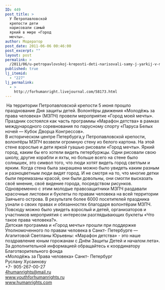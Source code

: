 ```yaml
---
ID: 449
post_title: >
  У Петропавловской
  крепости дети
  нарисовали самый
  яркий в мире «Город
  мечты».
author: Модератор
post_date: 2011-06-06 00:46:00
post_excerpt: ""
layout: post
permalink: >
  /2011/06/u-petropavlovskoj-kreposti-deti-narisovali-samy-j-yarkij-v-mire-gorod-mechty.html
published: true
lj_itemid:
  - "227"
lj_permalink:
  - >
    http://forhumanright.livejournal.com/58173.html
---
```

<img alt="" src="http://cs5338.vk.com/u132145096/132409092/y_b10c5bbc.jpg" />&nbsp;На территории Петропавловской крепости 5 июня прошло празднование Дня защиты детей. Волонтёры движения &laquo;Молодёжь за права человека&raquo; (МЗПЧ) провели мероприятие &laquo;Город моей мечты&raquo;. Праздник состоялся как часть программы &laquo;Марафон детства&raquo; в рамках международного соревнования по парусному спорту &laquo;Паруса Белых ночей &mdash; Кубок Дворца Конгрессов&raquo;.<br />В историческом центре Петербурга,у Петропавловской крепости, волонтёры МЗПЧ возвели огромную стену из белого картона. На этой стене взрослые и дети яркой гуашью рисовали &laquo;Город мечты&raquo;. Яркий город, каким бы его хотели видеть петербуржцы. Одни рисовали свою школу, другие корабли и яхты, но больше всего на стене было солнышек, это символ того, что люди хотят видеть город светлым и ярким. Когда стена была закрашена можно было увидеть каким разным и разноцветным люди видят город. И не смотря на то, что многие детки были перемазаны красой, они были довольны, они смогли высказать своё мнение, своё видение города, посредством рисунков.<br />Одновременно с этим молодые правозащитники МЗПЧ раздавали красочные листовки и буклеты по правам человека на всей территории Заячьего острова. В результате более 6000 посетителей праздника узнали о своих правах и обязанностях благодаря волонтёрам МЗПЧ. Повсюду можно было увидеть взрослый и детей, организаторов и участников мероприятия с интересом разглядывающих буклеты &laquo;Что такое права человека?&raquo;.<br />Детская программа и &laquo;Город мечты&raquo; прошли при поддержке Уполномоченного по правам человека в Санкт- Петербурге &mdash; Агапитовой Светланы Юрьевны: &laquo;Марафон детства&raquo; - это наше поздравление юным горожанам с Днём Защиты Детей и началом лета&raquo;.<br />За дополнительной информацией обращайтесь к координатору<br />Благотворительного фонда<br />&laquo;Молодёжь за Права человека&raquo; Санкт- Петербург<br />Руслану Хусаинову<br />+7- 905-267-00-27<br />4humanrights@mail.ru<br />www.youthforhumanrights.ru<br />www.humanrights.com
